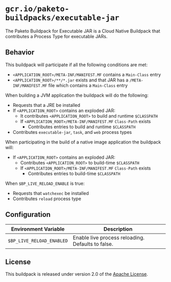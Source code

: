 # `gcr.io/paketo-buildpacks/executable-jar`

The Paketo Buildpack for Executable JAR is a Cloud Native Buildpack that contributes a Process Type for executable JARs.

## Behavior

This buildpack will participate if all the following conditions are met:

* `<APPLICATION_ROOT>/META-INF/MANIFEST.MF` contains a `Main-Class` entry
* `<APPLICATION_ROOT>/**/*.jar` exists and that JAR has a `/META-INF/MANIFEST.MF` file which contains a `Main-Class` entry

When building a JVM application the buildpack will do the following:

* Requests that a JRE be installed
* If `<APPLICATION_ROOT>` contains an exploded JAR:
  * It contributes `<APPLICATION_ROOT>` to build and runtime `$CLASSPATH`
  * If `<APPLICATION_ROOT>/META-INF/MANIFEST.MF` `Class-Path` exists
    * Contributes entries to build and runtime `$CLASSPATH`
* Contributes `executable-jar`, `task`, and `web` process types

When participating in the build of a native image application the buildpack will:

* If `<APPLICATION_ROOT>` contains an exploded JAR:
  * Contributes `<APPLICATION_ROOT>` to build-time `$CLASSPATH`
  * If `<APPLICATION_ROOT>/META-INF/MANIFEST.MF` `Class-Path` exists
    * Contributes entries to build-time `$CLASSPATH`

When `$BP_LIVE_RELOAD_ENABLE` is true:

* Requests that `watchexec` be installed
* Contributes `reload` process type

## Configuration

| Environment Variable      | Description                                       |
| ------------------------- | ------------------------------------------------- |
| `$BP_LIVE_RELOAD_ENABLED` | Enable live process reloading. Defaults to false. |

## License

This buildpack is released under version 2.0 of the [Apache License][a].

[a]: http://www.apache.org/licenses/LICENSE-2.0

